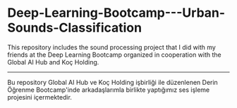 # Deep-Learning-Bootcamp---Urban-Sounds-Classification

This repository includes the sound processing project that I did with my friends at the Deep Learning Bootcamp organized in cooperation with the Global AI Hub and Koç Holding.

-------------------------------------------------

Bu repository Global AI Hub ve Koç Holding işbirliği ile düzenlenen Derin Öğrenme Bootcamp'inde arkadaşlarımla birlikte yaptığımız ses işleme projesini içermektedir.

